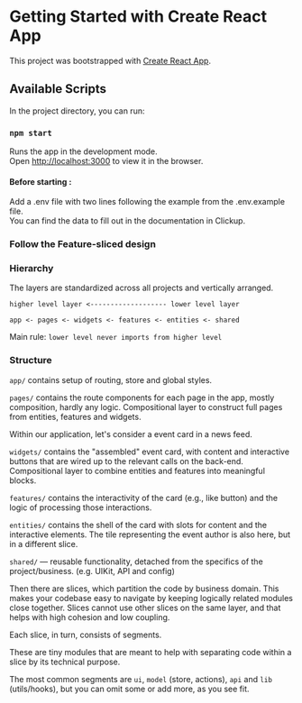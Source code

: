 # Getting Started with Create React App

This project was bootstrapped with [Create React App](https://github.com/facebook/create-react-app).

## Available Scripts

In the project directory, you can run:

### `npm start`

Runs the app in the development mode.\
Open [http://localhost:3000](http://localhost:3000) to view it in the browser.

#### Before starting : 

Add a .env file with two lines following the example from the .env.example file.\
You can find the data to fill out in the documentation in Clickup.

### Follow the Feature-sliced design
### Hierarchy
The layers are standardized across all projects and vertically arranged.


`higher level layer <------------------- lower level layer`

`app <- pages <- widgets <- features <- entities <- shared`

Main rule: `lower level never imports from higher level`

### Structure

`app/` contains setup of routing, store and global styles.

`pages/` contains the route components for each page in the app, mostly composition, hardly any logic.  Compositional layer to construct full pages from entities, features and widgets.

Within our application, let's consider a event card in a news feed.

`widgets/` contains the "assembled" event card, with content and interactive buttons that are wired up to the relevant calls  on the back-end. Compositional layer to combine entities and features into meaningful blocks. 

`features/` contains the interactivity of the card (e.g., like button) and the logic of processing those interactions.

`entities/` contains the shell of the card with slots for content and the interactive elements. The tile representing the event author is also here, but in a different slice.

`shared/` — reusable functionality, detached from the specifics of the project/business. (e.g. UIKit, API and config)

Then there are slices, which partition the code by business domain. This makes your codebase easy to navigate by keeping logically related modules close together. Slices cannot use other slices on the same layer, and that helps with high cohesion and low coupling.

Each slice, in turn, consists of segments.

These are tiny modules that are meant to help with separating code within a slice by its technical purpose.

The most common segments are `ui`, `model` (store, actions), `api` and `lib` (utils/hooks), but you can omit some or add more, as you see fit.

